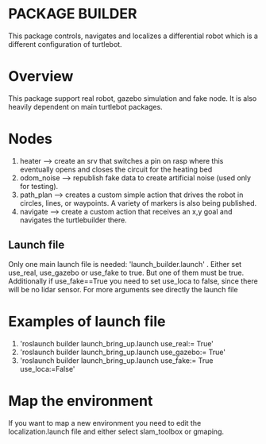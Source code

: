 # PACKAGE BUILDER

This package controls, navigates and localizes a differential robot which is a different configuration of turtlebot.


# Overview
This package support real robot, gazebo simulation and fake node. It is also heavily dependent on main turtlebot packages.

# Nodes
1. heater --> create an srv that switches a pin on rasp where this eventually opens and closes the circuit for the heating bed
2. odom_noise --> republish fake data to create artificial noise (used only for testing).
3. path_plan --> creates a custom simple action that drives the robot in circles, lines, or waypoints. A variety of markers is also being published.
4. navigate --> create a custom action that receives an x,y goal and navigates the turtlebuilder there.


## Launch file 
Only one main launch file is needed: 'launch_builder.launch' . 
Either set use_real, use_gazebo or use_fake to true. But one of them must be true. Additionally if use_fake==True you need to set use_loca to false, since there will be no lidar sensor. For more arguments see directly the launch file

# Examples of launch file 
1. 'roslaunch builder launch_bring_up.launch use_real:= True'
1. 'roslaunch builder launch_bring_up.launch use_gazebo:= True'
1. 'roslaunch builder launch_bring_up.launch use_fake:= True use_loca:=False'

# Map the environment
If you want to map a new environment you need to edit the localization.launch file and either select slam_toolbox or gmaping.
